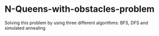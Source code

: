 # N-Queens-with-obstacles-problem
Solving this problem by using three different algorithms: BFS, DFS and simulated annealing
